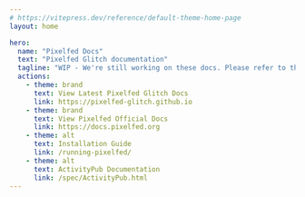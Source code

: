 ```yaml
---
# https://vitepress.dev/reference/default-theme-home-page
layout: home

hero:
  name: "Pixelfed Docs"
  text: "Pixelfed Glitch documentation"
  tagline: "WIP - We're still working on these docs. Please refer to the current docs."
  actions:
    - theme: brand
      text: View Latest Pixelfed Glitch Docs
      link: https://pixelfed-glitch.github.io
    - theme: brand
      text: View Pixelfed Official Docs
      link: https://docs.pixelfed.org
    - theme: alt
      text: Installation Guide
      link: /running-pixelfed/
    - theme: alt
      text: ActivityPub Documentation
      link: /spec/ActivityPub.html
---
```


